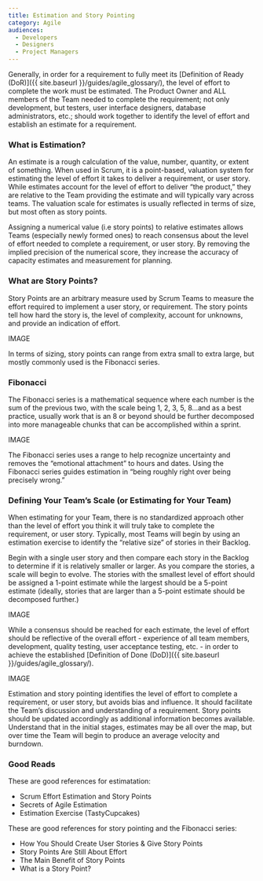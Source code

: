```yaml
---
title: Estimation and Story Pointing
category: Agile
audiences:
  - Developers
  - Designers
  - Project Managers
---
```


Generally, in order for a requirement to fully meet its [Definition of Ready (DoR)]({{ site.baseurl }}/guides/agile_glossary/), the level of effort to complete the work must be estimated. The Product Owner and ALL members of the Team needed to complete the requirement; not only development, but testers, user interface designers, database administrators, etc.; should work together to identify the level of effort and establish an estimate for a requirement.

### What is Estimation?
An estimate is a rough calculation of the value, number, quantity, or extent of something. When used in Scrum, it is a point-based, valuation system for estimating the level of effort it takes to deliver a requirement, or user story. While estimates account for the level of effort to deliver “the product,” they are relative to the Team providing the estimate and will typically vary across teams. The valuation scale for estimates is usually reflected in terms of size, but most often as story points.

Assigning a numerical value (i.e story points) to relative estimates allows Teams (especially newly formed ones) to reach consensus about the level of effort needed to complete a requirement, or user story. By removing the implied precision of the numerical score, they increase the accuracy of capacity estimates and measurement for planning.

### What are Story Points?
Story Points are an arbitrary measure used by Scrum Teams to measure the effort required to implement a user story, or requirement. The story points tell how hard the story is, the level of complexity, account for unknowns, and provide an indication of effort.

IMAGE

In terms of sizing, story points can range from extra small to extra large, but mostly commonly used is the Fibonacci series.

### Fibonacci
The Fibonacci series is a mathematical sequence where each number is the sum of the previous two, with the scale being 1, 2, 3, 5, 8…and as a best practice, usually work that is an 8 or beyond should be further decomposed into more manageable chunks that can be accomplished within a sprint.

IMAGE

The Fibonacci series uses a range to help recognize uncertainty and removes the “emotional attachment” to hours and dates. Using the Fibonacci series guides estimation in “being roughly right over being precisely wrong.”

### Defining Your Team’s Scale (or Estimating for Your Team)
When estimating for your Team, there is no standardized approach other than the level of effort you think it will truly take to complete the requirement, or user story. Typically, most Teams will begin by using an estimation exercise to identify the “relative size” of stories in their Backlog. 

Begin with a single user story and then compare each story in the Backlog to determine if it is relatively smaller or larger. As you compare the stories, a scale will begin to evolve. The stories with the smallest level of effort should be assigned a 1-point estimate while the largest should be a 5-point estimate (ideally, stories that are larger than a 5-point estimate should be decomposed further.) 

IMAGE

While a consensus should be reached for each estimate, the level of effort should be reflective of the overall effort - experience of all team members, development, quality testing, user acceptance testing, etc. - in order to achieve the established [Definition of Done (DoD)]({{ site.baseurl }}/guides/agile_glossary/).

IMAGE

Estimation and story pointing identifies the level of effort to complete a requirement, or user story, but avoids bias and influence. It should facilitate the Team’s discussion and understanding of a requirement. Story points should be updated accordingly as additional information becomes available. Understand that in the initial stages, estimates may be all over the map, but over time the Team will begin to produce an average velocity and burndown.

### Good Reads
These are good references for estimatation:
* Scrum Effort Estimation and Story Points 
* Secrets of Agile Estimation
* Estimation Exercise (TastyCupcakes)

These are good references for story pointing and the Fibonacci series:
* How You Should Create User Stories & Give Story Points  
* Story Points Are Still About Effort
* The Main Benefit of Story Points
* What is a Story Point?
